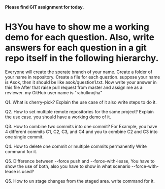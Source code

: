 **Please find GIT assignment for today.**

# H3You have to show me a working demo for each question. Also, write answers for each question in a git repo itself in the following hierarchy.

Everyone will create the sperate branch of your name.
Create a folder of your name in repository.
Create a file for each question. suppose your name is Asok, then it should be like asok/question1.txt.
Now write your answer in this file 
After that raise pull request from master and assign me as a reviewer. my GitHub user name is  "rahulknojha"


Q1. What is cherry-pick? Explain the use case of it also write steps to do it.

Q2. How to set multiple remote repositories for the same project? Explain the use case. you should have a working demo of it.

Q3. How to combine two commits into one commit? For Example, you have 4 different commits C1, C2, C3, and  C4 and you to combine C2 and C3 into one single commit. 

Q4. How to delete one commit or multiple commits permanently Write command for it. 

Q5. Difference between --force push and --force-with-lease, You have to show the use of both, also you have to show in what scenario --force-with-lease is used?

Q5. How to un stage changes from the staged area. write command for it.

